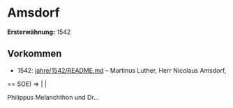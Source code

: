 # Amsdorf

**Ersterwähnung:** 1542

## Vorkommen
- 1542: [jahre/1542/README.md](../jahre/1542/README.md) – Martinus Luther, Herr Nicolaus Amsdorf,


== SOE) => | |

Philippus Melanchthon und Dr...
